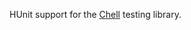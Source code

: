 HUnit support for the [Chell] testing library.

  [Chell]: https://hackage.haskell.org/package/chell
